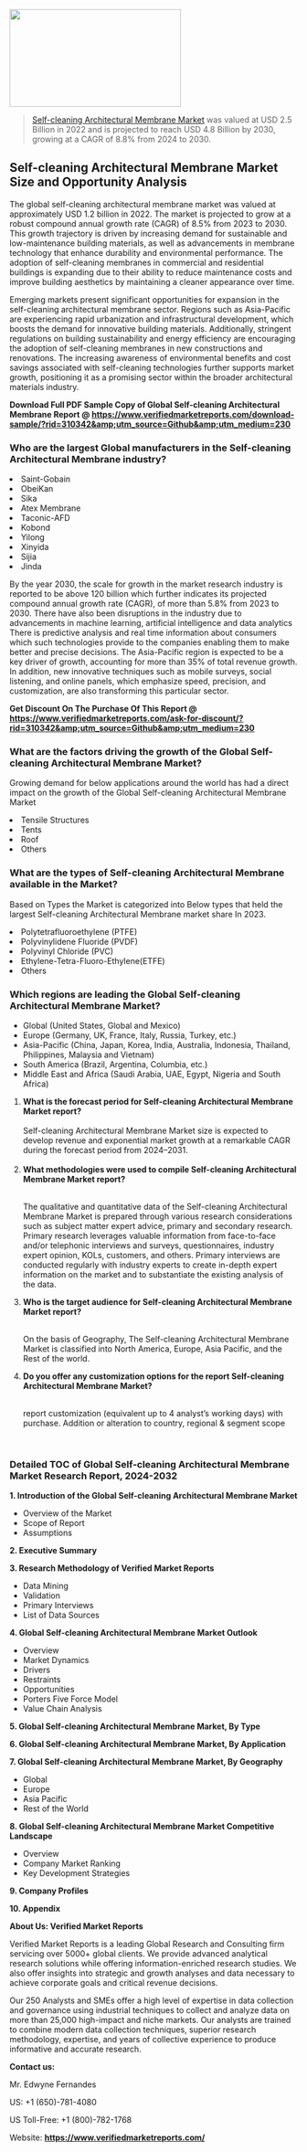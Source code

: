 <img src="https://ffe5etoiles.com/wp-content/uploads/2024/12/MST1-300x171.png" alt="" width="300" height="171" class="alignnone size-medium wp-image-20088" /><blockquote><p><p><a href="https://www.verifiedmarketreports.com/download-sample/?rid=310342&utm_source=Github&utm_medium=230" target="_blank">Self-cleaning Architectural Membrane Market</a> was valued at USD 2.5 Billion in 2022 and is projected to reach USD 4.8 Billion by 2030, growing at a CAGR of 8.8% from 2024 to 2030.</p></blockquote><p><h2>Self-cleaning Architectural Membrane Market Size and Opportunity Analysis</h2> <p>The global self-cleaning architectural membrane market was valued at approximately USD 1.2 billion in 2022. The market is projected to grow at a robust compound annual growth rate (CAGR) of 8.5% from 2023 to 2030. This growth trajectory is driven by increasing demand for sustainable and low-maintenance building materials, as well as advancements in membrane technology that enhance durability and environmental performance. The adoption of self-cleaning membranes in commercial and residential buildings is expanding due to their ability to reduce maintenance costs and improve building aesthetics by maintaining a cleaner appearance over time.</p> <p>Emerging markets present significant opportunities for expansion in the self-cleaning architectural membrane sector. Regions such as Asia-Pacific are experiencing rapid urbanization and infrastructural development, which boosts the demand for innovative building materials. Additionally, stringent regulations on building sustainability and energy efficiency are encouraging the adoption of self-cleaning membranes in new constructions and renovations. The increasing awareness of environmental benefits and cost savings associated with self-cleaning technologies further supports market growth, positioning it as a promising sector within the broader architectural materials industry.</p> </p><p class=""><strong>Download Full PDF Sample Copy of Global Self-cleaning Architectural Membrane Report @ <a href="https://www.verifiedmarketreports.com/download-sample/?rid=310342&amp;utm_source=Github&amp;utm_medium=230" target="_blank">https://www.verifiedmarketreports.com/download-sample/?rid=310342&amp;utm_source=Github&amp;utm_medium=230</a></strong></p><h3 id="" class="">Who are the largest Global manufacturers in the Self-cleaning Architectural Membrane industry?</h3><p><li>Saint-Gobain</li><li> ObeiKan</li><li> Sika</li><li> Atex Membrane</li><li> Taconic-AFD</li><li> Kobond</li><li> Yilong</li><li> Xinyida</li><li> Sijia</li><li> Jinda</li></p><div class=""><div class="" dir="" data-message-author-role="" data-message-id="" data-message-model-slug=""><div class=""><div class=""><div class=""><div class="" dir="" data-message-author-role="" data-message-id="" data-message-model-slug=""><div class=""><div class=""><p>By the year 2030, the scale for growth in the market research industry is reported to be above 120 billion which further indicates its projected compound annual growth rate (CAGR), of more than 5.8% from 2023 to 2030. There have also been disruptions in the industry due to advancements in machine learning, artificial intelligence and data analytics There is predictive analysis and real time information about consumers which such technologies provide to the companies enabling them to make better and precise decisions. The Asia-Pacific region is expected to be a key driver of growth, accounting for more than 35% of total revenue growth. In addition, new innovative techniques such as mobile surveys, social listening, and online panels, which emphasize speed, precision, and customization, are also transforming this particular sector.</p><p><strong>Get Discount On The Purchase Of This Report @&nbsp; <a href="https://www.verifiedmarketreports.com/ask-for-discount/?rid=310342&amp;utm_source=Github&amp;utm_medium=230" target="_blank">https://www.verifiedmarketreports.com/ask-for-discount/?rid=310342&amp;utm_source=Github&amp;utm_medium=230</a></strong></p></div></div></div></div></div></div></div></div><h3 id="" class="">What are the factors driving the growth of the Global Self-cleaning Architectural Membrane Market?</h3><p id="" class="">Growing demand for below applications around the world has had a direct impact on the growth of the Global Self-cleaning Architectural Membrane Market</p><p id="" class=""><li>Tensile Structures</li><li> Tents</li><li> Roof</li><li> Others</li></p><h3 id="" class="">What are the types of Self-cleaning Architectural Membrane available in the Market?</h3><p id="" class="">Based on Types the Market is categorized into Below types that held the largest Self-cleaning Architectural Membrane market share In 2023.</p><p id="" class=""><li>Polytetrafluoroethylene (PTFE)</li><li> Polyvinylidene Fluoride (PVDF)</li><li> Polyvinyl Chloride (PVC)</li><li> Ethylene-Tetra-Fluoro-Ethylene(ETFE)</li><li> Others</li></p><h3 id="" class="">Which regions are leading the Global Self-cleaning Architectural Membrane Market?</h3><ul><li>Global (United States, Global and Mexico)</li><li>Europe (Germany, UK, France, Italy, Russia, Turkey, etc.)</li><li>Asia-Pacific (China, Japan, Korea, India, Australia, Indonesia, Thailand, Philippines, Malaysia and Vietnam)</li><li>South America (Brazil, Argentina, Columbia, etc.)</li><li>Middle East and Africa (Saudi Arabia, UAE, Egypt, Nigeria and South Africa)</li></ul><p><ol><li><strong>What is the forecast period for Self-cleaning Architectural Membrane Market report?<br /></strong><br /><span data-sheets-root="1" data-sheets-value="{&quot;1&quot;:2,&quot;2&quot;:&quot;XXXX size is expected to develop revenue and exponential market growth at a remarkable CAGR during the forecast period from 2024&ndash;2030.&quot;}" data-sheets-userformat="{&quot;2&quot;:12674,&quot;4&quot;:{&quot;1&quot;:2,&quot;2&quot;:16776960},&quot;10&quot;:2,&quot;11&quot;:0,&quot;15&quot;:&quot;Arial&quot;,&quot;16&quot;:12}">Self-cleaning Architectural Membrane Market size is expected to develop revenue and exponential market growth at a remarkable CAGR during the forecast period from 2024&ndash;2031.</span><br /><br /></li><li><strong>What methodologies were used to compile Self-cleaning Architectural Membrane Market report?<br /><br /></strong><p>The qualitative and quantitative data of the&nbsp;Self-cleaning Architectural Membrane Market is prepared through various research considerations such as subject matter expert advice, primary and secondary research. Primary research leverages valuable information from face-to-face and/or telephonic interviews and surveys, questionnaires, industry expert opinion, KOLs, customers, and others. Primary interviews are conducted regularly with industry experts to create in-depth expert information on the market and to substantiate the existing analysis of the data.&nbsp;</p></li><li><strong>Who is the target audience for Self-cleaning Architectural Membrane Market report?<br /><br /></strong><p>On the basis of Geography, The&nbsp;Self-cleaning Architectural Membrane Market is classified into North America, Europe, Asia Pacific, and the Rest of the world.</p></li><li><strong>Do you offer any customization options for the report Self-cleaning Architectural Membrane Market?<br /><br /></strong><p>report customization (equivalent up to 4 analyst&rsquo;s working days) with purchase. Addition or alteration to country, regional &amp; segment scope</p><p>&nbsp;</p></li></ol></p><h3 id="" class="">Detailed TOC of Global Self-cleaning Architectural Membrane Market Research Report, 2024-2032</h3><p id="" class=""><strong>1. Introduction of the Global Self-cleaning Architectural Membrane Market</strong></p><ul><li>Overview of the Market</li><li>Scope of Report</li><li>Assumptions</li></ul><p id="" class=""><strong>2. Executive Summary</strong></p><p id="" class=""><strong>3. Research Methodology of&nbsp;Verified Market Reports</strong></p><ul><li>Data Mining</li><li>Validation</li><li>Primary Interviews</li><li>List of Data Sources</li></ul><p id="" class=""><strong>4. Global Self-cleaning Architectural Membrane Market Outlook</strong></p><ul><li>Overview</li><li>Market Dynamics</li><li>Drivers</li><li>Restraints</li><li>Opportunities</li><li>Porters Five Force Model</li><li>Value Chain Analysis</li></ul><p id="" class=""><strong>5. Global Self-cleaning Architectural Membrane Market, By&nbsp;Type</strong></p><p id="" class=""><strong>6. Global Self-cleaning Architectural Membrane Market, By Application</strong></p><p id="" class=""><strong>7. Global Self-cleaning Architectural Membrane Market, By Geography</strong></p><ul><li>Global</li><li>Europe</li><li>Asia Pacific</li><li>Rest of the World</li></ul><p id="" class=""><strong>8. Global Self-cleaning Architectural Membrane Market Competitive Landscape</strong></p><ul><li>Overview</li><li>Company Market Ranking</li><li>Key Development Strategies</li></ul><p id="" class=""><strong>9. Company Profiles</strong></p><p id="" class=""><strong>10. Appendix</strong></p><p id="" class=""><strong>About Us: Verified Market Reports</strong></p><p id="" class="">Verified Market Reports is a leading Global Research and Consulting firm servicing over 5000+ global clients. We provide advanced analytical research solutions while offering information-enriched research studies. We also offer insights into strategic and growth analyses and data necessary to achieve corporate goals and critical revenue decisions.</p><p id="" class="">Our 250 Analysts and SMEs offer a high level of expertise in data collection and governance using industrial techniques to collect and analyze data on more than 25,000 high-impact and niche markets. Our analysts are trained to combine modern data collection techniques, superior research methodology, expertise, and years of collective experience to produce informative and accurate research.</p><p id="" class=""><strong>Contact us:</strong></p><p id="" class="">Mr. Edwyne Fernandes</p><p id="" class="">US: +1 (650)-781-4080</p><p id="" class="">US Toll-Free: +1 (800)-782-1768</p><p id="" class="">Website: <a target="" data-test-app-aware-link=""><strong>https://www.verifiedmarketreports.com/</strong></a></p>
